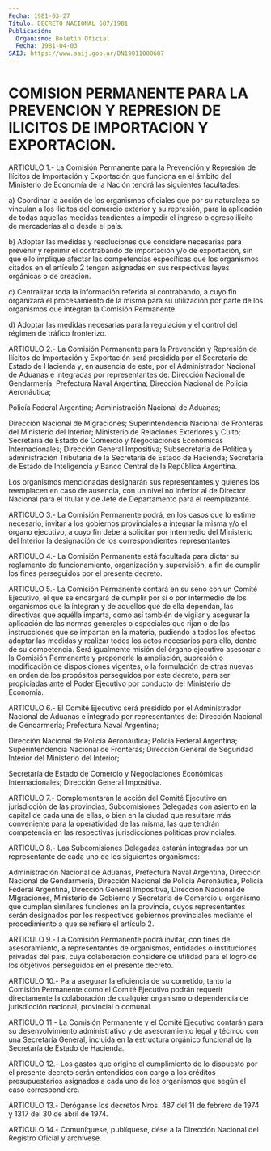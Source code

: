 ```yaml
---
Fecha: 1981-03-27
Título: DECRETO NACIONAL 687/1981
Publicación:
  Organismo: Boletín Oficial
  Fecha: 1981-04-03
SAIJ: https://www.saij.gob.ar/DN19811000687
---
```

# COMISION PERMANENTE PARA LA PREVENCION Y REPRESION DE ILICITOS DE IMPORTACION Y EXPORTACION.

<a id="1"></a>
ARTICULO  1.-  La  Comisión  Permanente  para  la Prevención y Represión de Ilícitos de Importación y Exportación que  funciona en el  ámbito  del  Ministerio  de  Economía  de la Nación tendrá  las siguientes facultades:

a)  Coordinar  la  acción de los organismos oficiales  que  por  su naturaleza se vinculan  a  los  ilícitos del comercio exterior y su represión, para la aplicación de  todas aquellas medidas tendientes a impedir el ingreso o egreso ilícito  de mercaderías al o desde el país.

b)  Adoptar  las  medidas y resoluciones que  considere  necesarias para prevenir y reprimir  el  contrabando  de  importación  y/o  de exportación,   sin  que  ello  implique  afectar  las  competencias específicas que  los  organismos  citados  en  el artículo 2 tengan asignadas  en sus respectivas leyes orgánicas o de  creación.

c) Centralizar  toda la información referida al contrabando, a cuyo fin organizará el  procesamiento  de  la  misma para su utilización por parte de los organismos que integran la Comisión Permanente.

d) Adoptar las medidas necesarias para la regulación  y  el control del régimen de tráfico fronterizo.

<a id="2"></a>
ARTICULO  2.-  La  Comisión  Permanente  para  la Prevención y Represión  de Ilícitos de Importación y Exportación será  presidida por el Secretario  de  Estado  de  Hacienda y, en ausencia de este, por  el  Administrador  Nacional  de  Aduanas    e  integradas  por representantes  de:  Dirección Nacional de Gendarmería;  Prefectura Naval  Argentina;  Dirección    Nacional  de  Policía  Aeronáutica;

Policía  Federal  Argentina; Administración  Nacional  de  Aduanas;

Dirección Nacional  de  Migraciones;  Superintendencia  Nacional de Fronteras  del  Ministerio  del  Interior; Ministerio de Relaciones Exteriores y Culto; Secretaría de Estado de Comercio y Negociaciones  Económicas  Internacionales;    Dirección    General Impositiva;  Subsecretaría  de Política y administración Tributaria de la Secretaría de Estado de  Hacienda;  Secretaría  de  Estado de Inteligencia  y  Banco  Central  de  la  República  Argentina.

Los organismos mencionadas designarán sus representantes  y quienes los reemplacen en caso de ausencia, con un nivel no inferior  al de Director  Nacional  para  el titular y de Jefe de Departamento para el reemplazante.

<a id="3"></a>
ARTICULO 3.- La Comisión Permanente podrá, en los casos que lo estime  necesario,  invitar a los gobiernos provinciales a integrar la misma y/o el órgano  ejecutivo,  a cuyo fin deberá solicitar por intermedio  del  Ministerio  del Interior  la  designación  de  los correspondientes representantes.

<a id="4"></a>
ARTICULO 4.- La Comisión Permanente está facultada para dictar su reglamento  de funcionamiento, organización y supervisión, a fin de  cumplir  los  fines    perseguidos  por  el  presente  decreto.

<a id="5"></a>
ARTICULO  5.- La Comisión Permanente contará en su seno con un Comité Ejecutivo,  el  que  se  encargará  de  cumplir por sí o por intermedio de los organismos que la integran y de  aquellos  que de ella  dependan,  las  directivas  que  aquélla  imparta,  como  así también   de  vigilar  y  asegurar  la  aplicación  de  las  normas generales  o  especiales  que  rijan  o de las instrucciones que se impartan en la materia, pudiendo a todos  los  efectos  adoptar las medidas y realizar todos los actos necesarios para ello,  dentro de su   competencia.  Será  igualmente  misión  del  órgano  ejecutivo asesorar  a  la  Comisión  Permanente  y  proponerle la ampliación, supresión  o  modificación  de  disposiciones  vigentes,    o    la formulación  de otras nuevas en orden de los propósitos perseguidos por este decreto,  para ser propiciadas ante el Poder Ejecutivo por conducto del Ministerio de Economía.

<a id="6"></a>
ARTICULO  6.-  El  Comité  Ejecutivo  será  presidido por  el Administrador  Nacional  de  Aduanas e integrado por representantes de: Dirección Nacional de Gendarmería;  Prefectura Naval Argentina;

Dirección  Nacional  de  Policía  Aeronáutica;    Policía   Federal Argentina;    Superintendencia  Nacional  de  Fronteras;  Dirección General  de  Seguridad    Interior  del  Ministerio  del  Interior;

Secretaría  de  Estado  de  Comercio   y  Negociaciones  Económicas Internacionales; Dirección General Impositiva.

<a id="7"></a>
ARTICULO  7.- Complementarán la acción del Comité Ejecutivo en jurisdicción  de    las  provincias,  Subcomisiones  Delegadas  con asiento en la capital  de  cada  una  de ellas, o bien en la ciudad que resultare más conveniente para la operatividad  de  las  misma, las  que  tendrán  competencia  en  las  respectivas jurisdicciones políticas provinciales.

<a id="8"></a>
ARTICULO 8.- Las Subcomisiones Delegadas estarán integradas por un  representante   de  cada  uno  de  los  siguientes  organismos:

Administración Nacional  de  Aduanas,  Prefectura  Naval Argentina, Dirección  Nacional de Gendarmería, Dirección Nacional  de  Policía Aeronáutica,    Policía    Federal   Argentina,  Dirección  General Impositiva,  Dirección  Nacional  de  MIgraciones,   Ministerio  de Gobierno    y  Secretaría  de  Comercio  u  organismo  que  cumplan similares funciones  en  la  provincia,  cuyos representantes serán designados por los respectivos gobiernos provinciales  mediante  el procedimiento a que se refiere el artículo 2.

<a id="9"></a>
ARTICULO 9.- La Comisión Permanente podrá invitar, con fines de asesoramiento,    a   representantes  de  organismos,  entidades  o instituciones privadas  del  país,  cuya  colaboración considere de utilidad para el logro de los objetivos perseguidos  en el presente decreto.

<a id="10"></a>
ARTICULO 10.- Para asegurar la eficiencia de su cometido, tanto la Comisión  Permanente  como  el  Comité Ejecutivo podrán requerir directamente la colaboración de cualquier  organismo  o dependencia de jurisdicción nacional, provincial o comunal.

<a id="11"></a>
ARTICULO  11.-  La  Comisión  Permanente y el Comité Ejecutivo contarán para su desenvolvimiento administrativo y de asesoramiento legal y técnico con una  Secretaría General, incluida en la estructura orgánico funcional de la  Secretaría  de Estado de Hacienda.

<a id="12"></a>
ARTICULO  12.-  Los  gastos  que origine el cumplimiento de lo dispuesto por el presente decreto serán  entendidos con cargo a los créditos presupuestarios asignados a cada  uno  de  los  organismos que según el caso correspondiere.

<a id="13"></a>
ARTICULO  13.-  Deróganse  los  decretos  Nros.  487 del 11 de febrero de 1974 y 1317 del 30 de abril de 1974.

<a id="14"></a>
ARTICULO  14.-  Comuníquese,  publíquese,  dése a la Dirección Nacional del Registro Oficial y archívese.